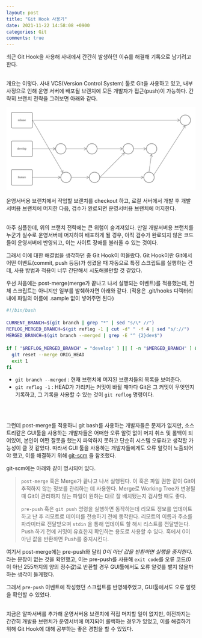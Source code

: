 ```yaml
---
layout: post
title: "Git Hook 사용기"
date: 2021-11-22 14:58:08 +0900
categories: Git
comments: true
---
```


최근 Git Hook을 사용해 사내에서 간간히 발생하던 이슈를 해결해 기록으로 남기려고 한다.
<br>
<br>

개요는 이렇다. 사내 VCS(Version Control System) 툴로 Git을 사용하고 있고, 내부 사정으로 인해 운영 서버에 배포될 브랜치에 모든 개발자가 접근(push)이 가능하다. 간략히 브랜치 전략을 그려보면 아래와 같다.

![branch_strategy](https://github.com/mkshin96/mkshin96.github.io/blob/master/images/branch_strategy.png?raw=true)

운영서버용 브랜치에서 작업할 브랜치를 checkout 하고, 로컬 서버에서 개발 후 개발 서버용 브랜치에 머지한 다음, 검수가 완료되면 운영서버용 브랜치에 머지한다.
<br>
<br>

아주 심플한데, 위의 브랜치 전략에는 큰 위험이 숨겨져있다. 만일 개발서버용 브랜치를 누군가 실수로 운영서버에 머지하여 배포하게 될 경우, 아직 검수가 완료되지 않은 코드들이 운영서버에 반영되고, 이는 사이트 장애를 불러올 수 있는 것이다.

그래서 이에 대한 해결법을 생각하던 중 Git Hook이 떠올랐다. Git Hook이란 Git에서 어떤 이벤트(commit, push 등등)가 생겼을 때 자동으로 특정 스크립트를 실행하는 건데, 사용 방법과 적용이 너무 간단해서 시도해볼만할 것 같았다.

우선 처음에는 post-merge(merge가 끝나고 나서 실행되는 이벤트)를 적용했는데, 전체 스크립트는 아니지만 일부를 발췌하자면 아래와 같다. (적용은 .git/hooks 디렉터리 내에 파일의 이름에 .sample 없이 넣어주면 된다)

```bash
#!/bin/bash

CURRENT_BRANCH=$(git branch | grep "*" | sed "s/\* //")
REFLOG_MERGED_BRANCH=$(git reflog -1 | cut -d" " -f 4 | sed "s/://")
MERGED_BRANCH=$(git branch --merged | grep -E "^ {2}dev$")

if [ "$REFLOG_MERGED_BRANCH" = "develop" ] || [ -n "$MERGED_BRANCH" ] && [ "$CURRENT_BRANCH" != "develop"  ]; then  
  git reset --merge ORIG_HEAD
  exit 1
fi
```

- `git branch --merged` : 현재 브랜치에 머지된 브랜치들의 목록을 보여준다.
- `git reflog -1` : HEAD가 가리키는 커밋이 바뀔 때마다 Git은 그 커밋이 무엇인지 기록하고, 그 기록을 사용할 수 있는 것이 `git reflog` 명령이다.
<br>
<br>

그런데 post-merge를 적용하니 git bash를 사용하는 개발자들은 문제가 없지만, 소스트리같은 GUI툴을 사용하는 개발자들은 어떠한 오류 알럿 없이 머지 취소 및 롤백이 되어있어, 본인이 어떤 잘못을 했는지 파악하지 못하고 단순히 시스템 오류라고 생각할 가능성이 클 것 같았다. 따라서 GUI 툴을 사용하는 개발자들에게도 오류 알럿이 노출되어야 했고, 이를 해결하기 위해 [git-scm](https://git-scm.com/book/ko/v2/Git%EB%A7%9E%EC%B6%A4-Git-Hooks) 을 참조했다.

git-scm에는 아래와 같이 명시되어 있다. 

> `post-merge` 훅은 Merge가 끝나고 나서 실행된다. 이 훅은 파일 권한 같이 Git이 추적하지 않는 정보를 관리하는 데 사용한다. Merge로 Working Tree가 변경될 때 Git이 관리하지 않는 파일이 원하는 대로 잘 배치됐는지 검사할 때도 좋다.
>
> `pre-push` 훅은 `git push` 명령을 실행하면 동작하는데 리모트 정보를 업데이트 하고 난 후 리모트로 데이터를 전송하기 전에 동작한다. 리모트의 이름과 주소를 파라미터로 전달받으며 `stdin` 을 통해 업데이트 할 해시 리스트를 전달받는다. Push 하기 전에 커밋이 유효한지 확인하는 용도로 사용할 수 있다. 훅에서 0이 아닌 값을 반환하면 Push를 중지시킨다.

여기서 post-merge에는 pre-push와 달리 _0이 아닌 값을 반환하면 실행을 중지한다._ 라는 문장이 없는 것을 확인했고, 이는 pre-push를 사용해 `exit code`를 오류 코드(0이 아닌 255까지의 양의 정수값)로 반환할 경우 GUI툴에서도 오류 알럿를 뱉지 않을까 하는 생각이 들게했다.

그래서 `pre-push` 이벤트에 작성했던 스크립트를 반영해주었고, GUI툴에서도 오류 알럿을 확인할 수 있었다.
<br>
<br>

지금은 알파서버를 추가해 운영서버용 브랜치에 직접 머지할 일이 없지만, 이전까지는 간간히 개발용 브랜치가 운영서버에 머지되어 롤백하는 경우가 있었고, 이를 해결하기 위해 Git Hook에 대해 공부하는 좋은 경험을 할 수 있었다.
